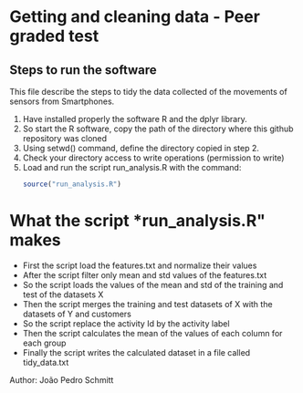 # Getting and cleaning data - Peer graded test

## Steps to run the software

This file describe the steps to tidy the data collected of the movements of sensors from Smartphones.

1. Have installed properly the software R and the dplyr library.
2. So start the R software, copy the path of the directory where this github repository was cloned
3. Using setwd() command, define the directory copied in step 2.
4. Check your directory access to write operations (permission to write)
5. Load and run the script run_analysis.R with the command: 
    ```R
    source("run_analysis.R")
    ```

# What the script *run_analysis.R" makes

- First the script load the features.txt and normalize their values
- After the script filter only mean and std values of the features.txt
- So the script loads the values of the mean and std of the training and test of the datasets X
- Then the script merges the training and test datasets of X with the datasets of Y and customers
- So the script replace the activity Id by the activity label
- Then the script calculates the mean of the values of each column for each group
- Finally the script writes the calculated dataset in a file called tidy_data.txt

Author: João Pedro Schmitt